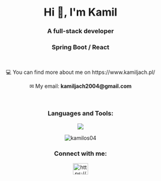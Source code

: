 <h1 align="center">Hi 👋, I'm Kamil</h1>
<h3 align="center">A full-stack developer</h3>
<h3 align="center">Spring Boot / React</h3>
</br>
<p align="center">💻 You can find more about me on https://www.kamiljach.pl/</p>


<p align="center">✉ My email: <b>kamiljach2004@gmail.com</b></p>
</br>
<h3 align="center">Languages and Tools:</h3>
<p align="center">
  <a href="https://skillicons.dev">
    <img src="https://skillicons.dev/icons?i=java,spring,postgres,hibernate,js,react,redux,tailwind,mui,git,css,html,styledcomponents,python,cpp&perline=5&theme=dark" />
  </a>
</p>
<p align="center"><img align="center" src="https://github-readme-stats.vercel.app/api/top-langs/?username=kamilos04&layout=compact&theme=tokyonight" alt="kamilos04" /></p>
<!-- <h3 align="left">LeetCode:</h3>
<div align="left"><img align="center" src="https://leetcard.jacoblin.cool/kamilos04?theme=unicorn" /></div> -->

<h3 align="center">Connect with me:</h3>
<p align="center">
<a href="https://www.linkedin.com/in/kamil-jach/" target="blank"><img align="center" src="https://raw.githubusercontent.com/rahuldkjain/github-profile-readme-generator/master/src/images/icons/Social/linked-in-alt.svg" alt="https://www.linkedin.com/in/kamil-jach/" height="30" width="40" /></a>
</p>
